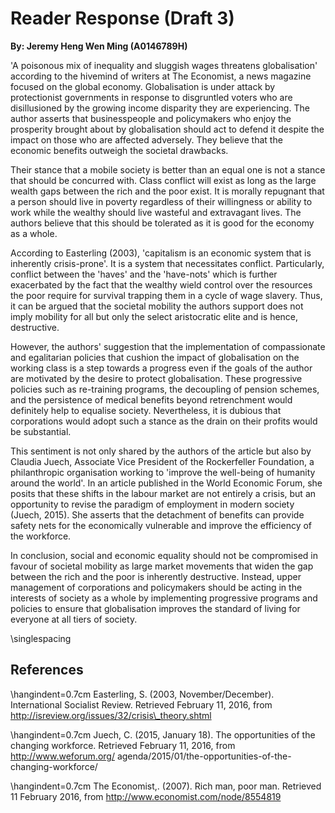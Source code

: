 # Reader Response (Draft 3)

**By: Jeremy Heng Wen Ming (A0146789H)**

'A poisonous mix of inequality and sluggish wages threatens globalisation'
according to the hivemind of writers at The Economist, a news magazine focused
on the global economy. Globalisation is under attack by protectionist
governments in response to disgruntled voters who are disillusioned by the
growing income disparity they are experiencing. The author asserts that
businesspeople and policymakers who enjoy the prosperity brought about by
globalisation should act to defend it despite the impact on those who are
affected adversely. They believe that the economic benefits outweigh the
societal drawbacks.

Their stance that a mobile society is better than an equal one is not a stance
that should be concurred with. Class conflict will exist as long as the large
wealth gaps between the rich and the poor exist. It is morally repugnant that a
person should live in poverty regardless of their willingness or ability to work
while the wealthy should live wasteful and extravagant lives. The authors
believe that this should be tolerated as it is good for the economy as a whole.

According to Easterling (2003), 'capitalism is an economic system that is
inherently crisis-prone'. It is a system that necessitates conflict.
Particularly, conflict between the 'haves' and the 'have-nots' which is further
exacerbated by the fact that the wealthy wield control over the resources the
poor require for survival trapping them in a cycle of wage slavery. Thus, it can
be argued that the societal mobility the authors support does not imply mobility
for all but only the select aristocratic elite and is hence, destructive.

However, the authors' suggestion that the implementation of compassionate and
egalitarian policies that cushion the impact of globalisation on the working
class is a step towards a progress even if the goals of the author are motivated
by the desire to protect globalisation. These progressive policies such as
re-training programs, the decoupling of pension schemes, and the persistence of
medical benefits beyond retrenchment would definitely help to equalise society.
Nevertheless, it is dubious that corporations would adopt such a stance as the
drain on their profits would be substantial.

This sentiment is not only shared by the authors of the article but also by
Claudia Juech, Associate Vice President of the Rockerfeller Foundation, a
philanthropic organisation working to 'improve the well-being of humanity around
the world'. In an article published in the World Economic Forum, she posits that
these shifts in the labour market are not entirely a crisis, but an opportunity
to revise the paradigm of employment in modern society (Juech, 2015). She
asserts that the detachment of benefits can provide safety nets for the
economically vulnerable and improve the efficiency of the workforce.

In conclusion, social and economic equality should not be compromised in favour
of societal mobility as large market movements that widen the gap between the
rich and the poor is inherently destructive. Instead, upper management of
corporations and policymakers should be acting in the interests of society as a
whole by implementing progressive programs and policies to ensure that
globalisation improves the standard of living for everyone at all tiers of
society.

\singlespacing

## References

\hangindent=0.7cm Easterling, S. (2003, November/December). International
Socialist Review. Retrieved February 11, 2016, from
http://isreview.org/issues/32/crisis\_theory.shtml

\hangindent=0.7cm Juech, C. (2015, January 18). The opportunities of the
changing workforce. Retrieved February 11, 2016, from http://www.weforum.org/
agenda/2015/01/the-opportunities-of-the-changing-workforce/

\hangindent=0.7cm The Economist,. (2007). Rich man, poor man. Retrieved 11
February 2016, from http://www.economist.com/node/8554819
